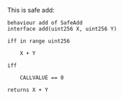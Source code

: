 This is safe add:


```act
behaviour add of SafeAdd
interface add(uint256 X, uint256 Y)

iff in range uint256

    X + Y

iff

    CALLVALUE == 0

returns X + Y
```
